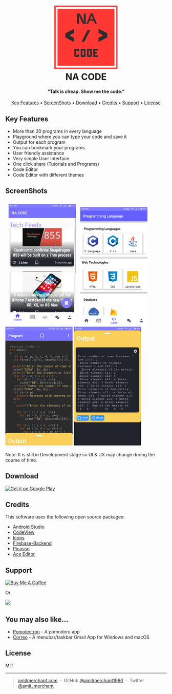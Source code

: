 
<h1 align="center">
  <br><img src="https://github.com/narsimha-na/NACODE-v2/blob/master/NACODE%20logo.png" alt="Markdownify" width="200">
  <br>
  NA CODE
  <br>
</h1>

<h4 align="center">“Talk is cheap. Show me the code.” </h4>


<p align="center">
  <a href="#key-features">Key Features</a> •
  <a href="#ScreenShots">ScreenShots</a> •
  <a href="#download">Download</a> •
  <a href="#credits">Credits</a> •
  <a href="#related">Support</a> •
  <a href="#license">License</a>
</p>


## Key Features

* More than 30 programs in every language
* Playground where you can type your code and save it
* Output for each program
* You can bookmark your programs
* User friendly assistance
* Very simple User Interface
* One click share (Tutorials and Programs)
* Code Editor
* Code Editor with different themes

## ScreenShots

<div>
  
  <img style="display: inline-block; margin: 10px;" height="370px" width="210px" src="https://github.com/narsimha-na/NACODE-v2/blob/master/DCIM/sc-2.png">
  <img style="display: inline-block;" height="370px" width="210px" src="https://github.com/narsimha-na/NACODE-v2/blob/master/DCIM/sc-3.png">
  <img style="display: inline-block;" height="370px" width="210px"  src="https://github.com/narsimha-na/NACODE-v2/blob/master/DCIM/sc-4.png">
  <img  style="display: inline-block;" height="370px" width="210px" src="https://github.com/narsimha-na/NACODE-v2/blob/master/DCIM/sc-5.png">
</div>
<br>
Note: It is still in Development stage so UI & UX may change during the course of time.


## Download
<div>
  <a href='https://play.google.com/store/apps/details?id=com.nacode.narsimha_na.myapplication&pcampaignid=MKT-Other-global-all-co-prtnr-py-PartBadge-Mar2515-1'><img alt='Get it on Google Play' src='https://play.google.com/intl/en_us/badges/images/generic/en_badge_web_generic.png'/></a>
</div>



## Credits

This software uses the following open source packages:

- [Android Studio](http://electron.atom.io/)
- [CodeView](https://nodejs.org/)
- [Icons](https://github.com/chjj/marked)
- [Firebase-Backend](http://showdownjs.github.io/showdown/)
- [Picasso](http://codemirror.net/)
- [Ace Editor](https://highlightjs.org/)


## Support

<a href="buymeacoff.ee/6G8zKV5iO" target="_blank"><img src="https://www.buymeacoffee.com/assets/img/custom_images/purple_img.png" alt="Buy Me A Coffee" style="height: 41px !important;width: 174px !important;box-shadow: 0px 3px 2px 0px rgba(190, 190, 190, 0.5) !important;-webkit-box-shadow: 0px 3px 2px 0px rgba(190, 190, 190, 0.5) !important;" ></a>

<p>Or</p> 

<a href="#">
  <img src="https://c5.patreon.com/external/logo/become_a_patron_button@2x.png" width="160">
</a>

## You may also like...

- [Pomolectron](https://github.com/amitmerchant1990/pomolectron) - A pomodoro app
- [Correo](https://github.com/amitmerchant1990/correo) - A menubar/taskbar Gmail App for Windows and macOS

## License

MIT

---

> [amitmerchant.com](https://www.amitmerchant.com) &nbsp;&middot;&nbsp;
> GitHub [@amitmerchant1990](https://github.com/amitmerchant1990) &nbsp;&middot;&nbsp;
> Twitter [@amit_merchant](https://twitter.com/amit_merchant)


